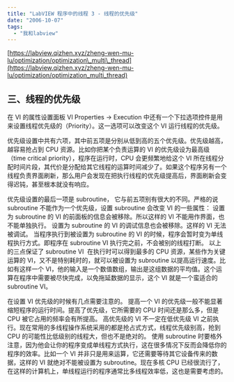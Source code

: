 ```yaml
---
title: "LabVIEW 程序中的线程 3 - 线程的优先级"
date: "2006-10-07"
tags: 
  - "我和labview"
---
```


[https://labview.qizhen.xyz/zheng-wen-mu-lu/optimization/optimization\_multi\_thread](https://labview.qizhen.xyz/zheng-wen-mu-lu/optimization/optimization_multi_thread)

## 三、线程的优先级

在 VI 的属性设置面板 VI Properties -> Execution 中还有一个下拉选项控件是用来设置线程优先级的（Priority）。这一选项可以改变这个 VI 运行线程的优先级。

优先级设置中共有六项，其中前五项是分别从低到高的五个优先级。优先级越高，越容易抢占到 CPU 资源。比如你把某个负责运算的 VI 的优先级设为最高级（time critical priority），程序在运行时，CPU 会更频繁地给这个 VI 所在线程分配时间片段，其代价是分配给其它线程的运算时间减少了。如果这个程序另有一个线程负责界面刷新，那么用户会发现在把执行线程的优先级提高后，界面刷新会变得迟钝，甚至根本就没有响应。

优先级设置的最后一项是 subroutine， 它与前五项别有很大的不同。严格的说 subroutine 不能作为一个优先级，设置 subroutine 会改变 VI 的一些属性： 设置为 subroutine 的 VI 的前面板的信息会被移除。所以这样的 VI 不能用作界面，也不能单独执行。 设置为 subroutine 的 VI 的调试信息也会被移除。这样的 VI 无法被调试。 当程序执行到被设置为 subroutine 的 VI 的时候，程序会暂时变为单线程执行方式。即程序在 subroutine VI 执行完之前，不会被别的线程打断。 以上的三点保证了 subroutine VI  在执行时可以得到最多的 CPU 资源，某些作为关键运算的 VI，又不是特别耗时的，就可以被设置为 subroutine 以提高运行速度。比如有这样一个 VI，他的输入是一个数值数组，输出是这组数据的平均值。这个运算在程序中需要被尽快完成，以免拖延数据的显示，这个 VI 就是一个蛮适合的 subroutine VI。

在设置 VI 优先级的时候有几点需要注意的。 提高一个 VI 的优先级一般不能显著缩短程序的运行时间。提高了优先级，它所需要的 CPU 时间还是那么多，但是 CPU 被它占用的频率会有所提高。 高优先级的 VI 不一定在低优先级 VI 之前执行。现在常用的多线程操作系统采用的都是抢占式方式，线程优先级别高，抢到 CPU 的可能性比低级别的线程大，但也不是绝对的。 使用 subroutine 时要格外注意，因为他会让你的程序变成单线程方式执行，这在很多情况下反而会降低你的程序的效率。比如一个 VI 并非只是用来运算，它还需要等待其它设备传来的数据，这样的 VI 就绝对不能被设置为 subroutine。现在多核 CPU 已经很流行了，在这样的计算机上，单线程运行的程序通常比多线程效率低，这也是需要考虑的。
